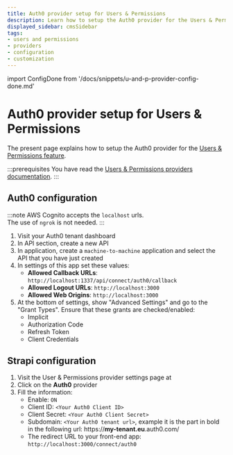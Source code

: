 ```yaml
---
title: Auth0 provider setup for Users & Permissions
description: Learn how to setup the Auth0 provider for the Users & Permissions feature.
displayed_sidebar: cmsSidebar
tags:
- users and permissions
- providers
- configuration
- customization
---
```


import ConfigDone from '/docs/snippets/u-and-p-provider-config-done.md'

# Auth0 provider setup for Users & Permissions

The present page explains how to setup the Auth0 provider for the [Users & Permissions feature](/cms/features/users-permissions).

:::prerequisites
You have read the [Users & Permissions providers documentation](/cms/configurations/users-and-permissions-providers).
:::

## Auth0 configuration

:::note
AWS Cognito accepts the `localhost` urls. <br/>
The use of `ngrok` is not needed.
:::

1. Visit your Auth0 tenant dashboard
2. In API section, create a new API
3. In application, create a `machine-to-machine` application and select the API that you have just created
4. In settings of this app set these values:
   - **Allowed Callback URLs**: `http://localhost:1337/api/connect/auth0/callback`
   - **Allowed Logout URLs**: `http://localhost:3000`
   - **Allowed Web Origins**: `http://localhost:3000`
5. At the bottom of settings, show "Advanced Settings" and go to the "Grant Types". Ensure that these grants are checked/enabled:
   - Implicit
   - Authorization Code
   - Refresh Token
   - Client Credentials

## Strapi configuration

1. Visit the User & Permissions provider settings page at <ExternalLink to="http://localhost:1337/admin/settings/users-permissions/providers" text="http://localhost:1337/admin/settings/users-permissions/providers"/>
2. Click on the **Auth0** provider
3. Fill the information:
   - Enable: `ON`
   - Client ID: `<Your Auth0 Client ID>`
   - Client Secret: `<Your Auth0 Client Secret>`
   - Subdomain: `<Your Auth0 tenant url>`, example it is the part in bold in the following url: https://**my-tenant.eu**.auth0.com/
   - The redirect URL to your front-end app: `http://localhost:3000/connect/auth0`

<ConfigDone />
